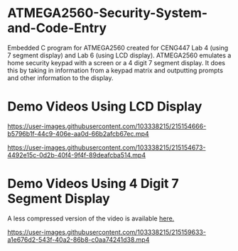 # ATMEGA2560-Security-System-and-Code-Entry
Embedded C program for ATMEGA2560 created for CENG447 Lab 4 (using 7 segment display) and Lab 6 (using LCD display). ATMEGA2560 emulates a home security keypad with a screen or a 4 digit 7 segment display. It does this by taking in information from a keypad matrix and outputting prompts and other information to the display.

# Demo Videos Using LCD Display
https://user-images.githubusercontent.com/103338215/215154666-b5796b1f-44c9-406e-aa0d-66b2afcb67ec.mp4

https://user-images.githubusercontent.com/103338215/215154673-4492e15c-0d2b-40f4-9f4f-89deafcba514.mp4

# Demo Videos Using 4 Digit 7 Segment Display
A less compressed version of the video is available [here.](https://github.com/JSquaredJace/ATMEGA2560-Security-System-and-Code-Entry/tree/main/With%204%20Digit%207%20Seg%20Display_Security%20System%20and%20Code%20Entry "demo_7_seg")

https://user-images.githubusercontent.com/103338215/215159633-a1e676d2-543f-40a2-86b8-c0aa74241d38.mp4

